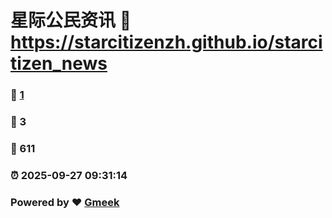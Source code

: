 # 星际公民资讯 :link: https://starcitizenzh.github.io/starcitizen_news 
### :page_facing_up: [1](https://starcitizenzh.github.io/starcitizen_news/tag.html) 
### :speech_balloon: 3 
### :hibiscus: 611 
### :alarm_clock: 2025-09-27 09:31:14 
### Powered by :heart: [Gmeek](https://github.com/Meekdai/Gmeek)
